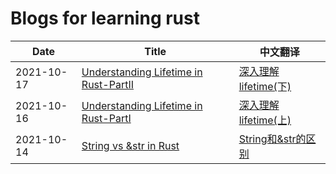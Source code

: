 # Blogs for learning rust

| Date | Title | 中文翻译 |
|-|-|-|
|2021-10-17|[Understanding Lifetime in Rust-PartII](https://mobiarch.wordpress.com/2015/07/08/understanding-lifetime-in-rust-part-ii-3/)|[深入理解lifetime(下)](Understanding_lifetime_2.md)|
|2021-10-16|[Understanding Lifetime in Rust-PartI](https://mobiarch.wordpress.com/2015/06/29/understanding-lifetime-in-rust-part-i/)|[深入理解lifetime(上)](Understanding_lifetime.md)|
|2021-10-14|[String vs &str in Rust](https://blog.thoughtram.io/string-vs-str-in-rust/)|[String和&str的区别](String_vs_&str.md)|

